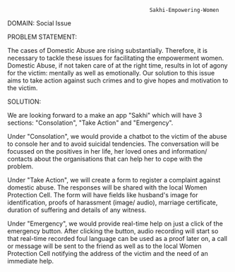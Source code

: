                                                  Sakhi-Empowering-Women
 
DOMAIN: Social Issue

PROBLEM STATEMENT: 

The cases of Domestic Abuse are rising substantially. Therefore, it is necessary to tackle these issues for facilitating the empowerment women. Domestic Abuse, if not taken care of at the right time, results in lot of agony for the victim: mentally as well as emotionally. 
Our solution to this issue aims to take action against such crimes and to give hopes and motivation to the victim. 

SOLUTION:

We are looking forward to a make an app "Sakhi" which will have 3 sections: "Consolation", "Take Action" and "Emergency". 

Under "Consolation", we would provide a chatbot to the victim of the abuse to console her and to avoid suicidal tendencies. The conversation will be focussed on the positives in her life, her loved ones and information/ contacts about the organisations that can help her to cope with the problem.

Under "Take Action", we will create a form to register a complaint against domestic abuse. The responses will be shared with the local Women Protection Cell. The form will have fields like husband's image for identification, proofs of harassment (image/ audio), marriage certificate, duration of suffering and details of any witness.

Under "Emergency", we would provide real-time help on just a click of the emergency button. After clicking the button, audio recording will start so that real-time recorded foul language can be used as a proof later on, a call or message will be sent to the friend as well as to the local Women Protection Cell notifying the address of the victim and the need of an immediate help.
